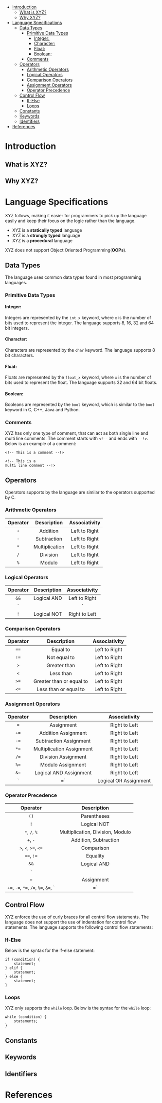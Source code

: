 - [Introduction](#introduction)
  - [What is XYZ?](#what-is-xyz)
  - [Why XYZ?](#why-xyz)
- [Language Specifications](#language-specifications)
  - [Data Types](#data-types)
    - [Primitive Data Types](#primitive-data-types)
      - [Integer:](#integer)
      - [Character:](#character)
      - [Float:](#float)
      - [Boolean:](#boolean)
    - [Comments](#comments)
  - [Operators](#operators)
    - [Arithmetic Operators](#arithmetic-operators)
    - [Logical Operators](#logical-operators)
    - [Comparison Operators](#comparison-operators)
    - [Assignment Operators](#assignment-operators)
    - [Operator Precedence](#operator-precedence)
  - [Control Flow](#control-flow)
    - [If-Else](#if-else)
    - [Loops](#loops)
  - [Constants](#constants)
  - [Keywords](#keywords)
  - [Identifiers](#identifiers)
- [References](#references)

# Introduction

## What is XYZ?

## Why XYZ?

# Language Specifications

XYZ follows, making it easier for programmers to pick up the language easily and keep their focus on the logic rather than the language.

- XYZ is a **statically typed** language
- XYZ is a **strongly typed** language
- XYZ is a **procedural** language

XYZ does not support Object Oriented Programming(**OOPs**).

## Data Types

The language uses common data types found in most programming languages.

### Primitive Data Types

#### Integer: 
Integers are represented by the `int_x` keyword, where `x` is the number of bits used to represent the integer. The language supports 8, 16, 32 and 64 bit integers.

#### Character:
Characters are represented by the `char` keyword. The language supports 8 bit characters.

#### Float: 
Floats are represented by the `float_x` keyword, where `x` is the number of bits used to represent the float. The language supports 32 and 64 bit floats.

#### Boolean:
Booleans are represented by the `bool` keyword, which is similar to the `bool` keyword in C, C++, Java and Python.

### Comments

XYZ has only one type of comment, that can act as both single line and multi line comments. The comment starts with `<!--` and ends with `--!>`. Below is an example of a comment:

```
<!-- This is a comment --!>

<!-- This is a
multi line comment --!>
```


## Operators
Operators supports by the language are similar to the operators supported by C.

### Arithmetic Operators

| Operator | Description | Associativity |
| :---: | :---: | :---: |
| `+` | Addition | Left to Right |
| `-` | Subtraction | Left to Right |
| `*` | Multiplication | Left to Right |
| `/` | Division | Left to Right |
| `%` | Modulo | Left to Right |

### Logical Operators

| Operator | Description | Associativity |
| :---: | :---: | :---: |
| `&&` | Logical AND | Left to Right |
| `||` | Logical OR | Left to Right |
| `!` | Logical NOT | Right to Left |

### Comparison Operators

| Operator | Description | Associativity |
| :---: | :---: | :---: |
| `==` | Equal to | Left to Right |
| `!=` | Not equal to | Left to Right |
| `>` | Greater than | Left to Right |
| `<` | Less than | Left to Right |
| `>=` | Greater than or equal to | Left to Right |
| `<=` | Less than or equal to | Left to Right |

### Assignment Operators

| Operator | Description | Associativity |
| :---: | :---: | :---: |
| `=` | Assignment | Right to Left |
| `+=` | Addition Assignment | Right to Left |
| `-=` | Subtraction Assignment | Right to Left |
| `*=` | Multiplication Assignment | Right to Left |
| `/=` | Division Assignment | Right to Left |
| `%=` | Modulo Assignment | Right to Left |
| `&=` | Logical AND Assignment | Right to Left |
| `|=` | Logical OR Assignment | Right to Left |

### Operator Precedence

| Operator | Description |
| :---: | :---: |
| `()` | Parentheses |
| `!` | Logical NOT |
| `*`, `/`, `%` | Multiplication, Division, Modulo |
| `+`, `-` | Addition, Subtraction |
| `>`, `<`, `>=`, `<=` | Comparison |
| `==`, `!=` | Equality |
| `&&` | Logical AND |
| `||` | Logical OR |
| `=` | Assignment |
| `+=`, `-=`, `*=`, `/=`, `%=`, `&=`, `|=` | Assignment |

## Control Flow

XYZ enforce the use of curly braces for all control flow statements. The language does not support the use of indentation for control flow statements. The language supports the following control flow statements:

### If-Else

Below is the syntax for the if-else statement:

```
if (condition) {
    statement;
} elif {
    statement;
} else {
    statement;
}
```

### Loops

XYZ only supports the `while` loop. Below is the syntax for the `while` loop:

```
while (condition) {
    statements;
}
```

## Constants

## Keywords

## Identifiers

# References

